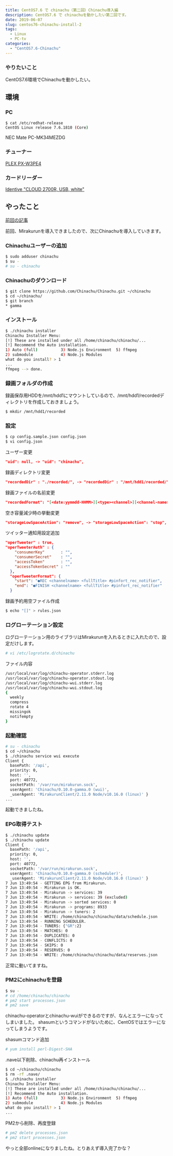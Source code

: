 ```yaml
---
title: CentOS7.6 で chinachu（第二回）Chinachu導入編
description: CentOS7.6 で chinachuを動かしたい第二回です。
date: 2019-06-07
slug: centos76-chinachu-install-2
tags:
  - Linux
  - PC-tv
categories:
  - "CentOS7.6-Chinachu"
---
```

### やりたいこと

CentOS7.6環境でChinachuを動かしたい。

## 環境

### PC

```bash
$ cat /etc/redhat-release
CentOS Linux release 7.6.1810 (Core)
```

NEC Mate PC-MK34MEZDG

### チューナー
[PLEX PX-W3PE4](http://www.plex-net.co.jp/product/px-w3pe4/)

### カードリーダー
[Identive "CLOUD 2700R, USB, white"](https://www.amazon.co.jp/gp/product/B00EUV2NVE/ref=ppx_yo_dt_b_asin_title_o05_s00?ie=UTF8&psc=1)

## やったこと

[前回の記事](/posts/centos76-chinachu-install-1)

前回、Mirakurunを導入できましたので、次にChinachuを導入していきます。

### Chinachuユーザーの追加

```bash
$ sudo adduser chinachu
$ su -
# su - chinachu
```

### Chinachuのダウンロード

```bash
$ git clone https://github.com/Chinachu/Chinachu.git ~/chinachu
$ cd ~/chinachu/
$ git branch
* gamma
```

### インストール

```bash
$ ./chinachu installer
Chinachu Installer Menu:
[!] These are installed under all /home/chinachu/chinachu/...
[!] Recommend the Auto installation.
1) Auto (full)          3) Node.js Environment  5) ffmpeg
2) submodule            4) Node.js Modules
what do you install? > 1
...
ffmpeg --> done.
```

### 録画フォルダの作成

録画保存用HDDを/mnt/hdd1にマウントしているので、/mnt/hdd1/recordedディレクトリを作成しておきましょう。

```bash
$ mkdir /mnt/hdd1/recorded
```

### 設定

```bash
$ cp config.sample.json config.json
$ vi config.json
```

ユーザー変更
```json
"uid": null, -> "uid": "chinachu",
```

録画ディレクトリ変更

```json
"recordedDir" : "./recorded/", -> "recordedDir" : "/mnt/hdd1/recorded/",
```

録画ファイルの名前変更
```json
"recordedFormat": "[<date:yymmdd-HHMM>][<type><channel>][<channel-name>]<title>.m2ts", -> "recordedFormat": "<category>/<title>/[<date:yymmdd-HHMM>][<type><channel>][<channel-name>]<title>#<episode>.m2ts",
```

空き容量減少時の挙動変更
```json
"storageLowSpaceAction": "remove", -> "storageLowSpaceAction": "stop",
```

ツイッター通知用設定追加

```json
"operTweeter" : true,
"operTweeterAuth" : {
    "consumerKey"       : "",
    "consumerSecret"    : "",
    "accessToken"       : "",
    "accessTokenSecret" : ""
  },
  "operTweeterFormat": {
    "start": "●REC <channelname> <fullTitle> #pinfort_rec_notifier",
    "end": "●FINISH <channelname> <fullTitle> #pinfort_rec_notifier"
  }
```

録画予約用空ファイル作成

```bash
$ echo "[]" > rules.json
```

### ログローテーション設定

ログローテーション用のライブラリはMirakurunを入れるときに入れたので、設定だけします。

```bash
# vi /etc/logrotate.d/chinachu
```

ファイル内容
```bash
/usr/local/var/log/chinachu-operator.stderr.log
/usr/local/var/log/chinachu-operator.stdout.log
/usr/local/var/log/chinachu-wui.stderr.log
/usr/local/var/log/chinachu-wui.stdout.log
{
  weekly
  compress
  rotate 4
  missingok
  notifempty
}
```

### 起動確認

```bash
# su - chinachu
$ cd ~/chinachu
$ ./chinachu service wui execute
Client {
  basePath: '/api',
  priority: 0,
  host: '',
  port: 40772,
  socketPath: '/var/run/mirakurun.sock',
  userAgent: 'Chinachu/0.10.0-gamma.0 (wui)',
  _userAgent: 'MirakurunClient/2.11.0 Node/v10.16.0 (linux)' }
...
```
起動できましたね。

### EPG取得テスト

```bash
$ ./chinachu update
$ ./chinachu update
Client {
  basePath: '/api',
  priority: 0,
  host: '',
  port: 40772,
  socketPath: '/var/run/mirakurun.sock',
  userAgent: 'Chinachu/0.10.0-gamma.0 (scheduler)',
  _userAgent: 'MirakurunClient/2.11.0 Node/v10.16.0 (linux)' }
7 Jun 13:49:54 - GETTING EPG from Mirakurun.
7 Jun 13:49:54 - Mirakurun is OK.
7 Jun 13:49:54 - Mirakurun -> services: 39
7 Jun 13:49:54 - Mirakurun -> services: 39 (excluded)
7 Jun 13:49:54 - Mirakurun -> sorted services: 0
7 Jun 13:49:54 - Mirakurun -> programs: 8933
7 Jun 13:49:54 - Mirakurun -> tuners: 2
7 Jun 13:49:54 - WRITE: /home/chinachu/chinachu/data/schedule.json
7 Jun 13:49:54 - RUNNING SCHEDULER.
7 Jun 13:49:54 - TUNERS: {"GR":2}
7 Jun 13:49:54 - MATCHES: 0
7 Jun 13:49:54 - DUPLICATES: 0
7 Jun 13:49:54 - CONFLICTS: 0
7 Jun 13:49:54 - SKIPS: 0
7 Jun 13:49:54 - RESERVES: 0
7 Jun 13:49:54 - WRITE: /home/chinachu/chinachu/data/reserves.json
```

正常に動いてますね。

### PM2にchinachuを登録

```bash
$ su -
# cd /home/chinachu/chinachu
# pm2 start processes.json
# pm2 save
```

chinachu-operatorとchinachu-wuiができるのですが、なんとエラーになってしまいました。
shasumというコマンドがないために、CentOSではエラーになってしまうようです。

shasumコマンド追加
```bash
# yum install perl-Digest-SHA
```
.nave以下削除、chinachu再インストール
```bash
$ cd ~/chinachu/chinachu
$ rm -rf .nave/
$ ./chinachu installer
Chinachu Installer Menu:
[!] These are installed under all /home/chinachu/chinachu/...
[!] Recommend the Auto installation.
1) Auto (full)          3) Node.js Environment  5) ffmpeg
2) submodule            4) Node.js Modules
what do you install? > 1
...
```

PM2から削除、再度登録

```bash
# pm2 delete processes.json
# pm2 start processes.json
```

やっと全部onlineになりましたね。とりあえず導入完了かな？

